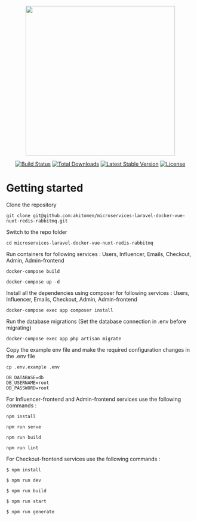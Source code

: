 <p align="center"><a href="https://laravel.com" target="_blank"><img src="https://raw.githubusercontent.com/laravel/art/master/logo-lockup/5%20SVG/2%20CMYK/1%20Full%20Color/laravel-logolockup-cmyk-red.svg" width="400"></a></p>

<p align="center">
<a href="https://travis-ci.org/laravel/framework"><img src="https://travis-ci.org/laravel/framework.svg" alt="Build Status"></a>
<a href="https://packagist.org/packages/laravel/framework"><img src="https://img.shields.io/packagist/dt/laravel/framework" alt="Total Downloads"></a>
<a href="https://packagist.org/packages/laravel/framework"><img src="https://img.shields.io/packagist/v/laravel/framework" alt="Latest Stable Version"></a>
<a href="https://packagist.org/packages/laravel/framework"><img src="https://img.shields.io/packagist/l/laravel/framework" alt="License"></a>
</p>

# Getting started


Clone the repository

    git clone git@github.com:akitomen/microservices-laravel-docker-vue-nuxt-redis-rabbitmq.git

Switch to the repo folder

    cd microservices-laravel-docker-vue-nuxt-redis-rabbitmq

Run containers for following services : Users, Influencer, Emails, Checkout, Admin, Admin-frontend

    docker-compose build
    
    docker-compose up -d
        
    
Install all the dependencies using composer for following services :  Users, Influencer, Emails, Checkout, Admin, Admin-frontend

    docker-compose exec app composer install 

    
Run the database migrations (Set the database connection in .env before migrating)

    docker-compose exec app php artisan migrate

Copy the example env file and make the required configuration changes in the .env file

    cp .env.example .env
    
    DB_DATABASE=db
    DB_USERNAME=root
    DB_PASSWORD=root

For Influencer-frontend and Admin-frontend services use the following commands :
```
npm install
```
```
npm run serve
```

```
npm run build
```
```
npm run lint
```
    
For Checkout-frontend services use the following commands :

```
$ npm install
```
```
$ npm run dev
```
```
$ npm run build
```
```
$ npm run start
```
```
$ npm run generate
```

